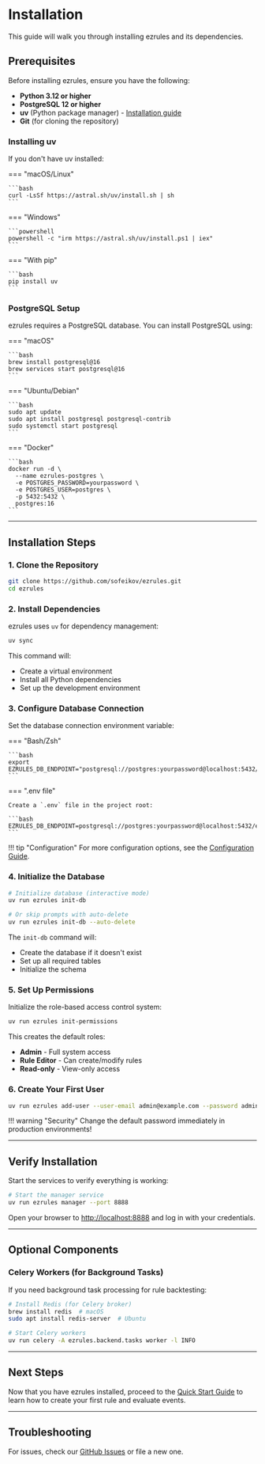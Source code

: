 # Installation

This guide will walk you through installing ezrules and its dependencies.

## Prerequisites

Before installing ezrules, ensure you have the following:

- **Python 3.12 or higher**
- **PostgreSQL 12 or higher**
- **uv** (Python package manager) - [Installation guide](https://github.com/astral-sh/uv)
- **Git** (for cloning the repository)

### Installing uv

If you don't have uv installed:

=== "macOS/Linux"

    ```bash
    curl -LsSf https://astral.sh/uv/install.sh | sh
    ```

=== "Windows"

    ```powershell
    powershell -c "irm https://astral.sh/uv/install.ps1 | iex"
    ```

=== "With pip"

    ```bash
    pip install uv
    ```

### PostgreSQL Setup

ezrules requires a PostgreSQL database. You can install PostgreSQL using:

=== "macOS"

    ```bash
    brew install postgresql@16
    brew services start postgresql@16
    ```

=== "Ubuntu/Debian"

    ```bash
    sudo apt update
    sudo apt install postgresql postgresql-contrib
    sudo systemctl start postgresql
    ```

=== "Docker"

    ```bash
    docker run -d \
      --name ezrules-postgres \
      -e POSTGRES_PASSWORD=yourpassword \
      -e POSTGRES_USER=postgres \
      -p 5432:5432 \
      postgres:16
    ```

---

## Installation Steps

### 1. Clone the Repository

```bash
git clone https://github.com/sofeikov/ezrules.git
cd ezrules
```

### 2. Install Dependencies

ezrules uses `uv` for dependency management:

```bash
uv sync
```

This command will:

- Create a virtual environment
- Install all Python dependencies
- Set up the development environment

### 3. Configure Database Connection

Set the database connection environment variable:

=== "Bash/Zsh"

    ```bash
    export EZRULES_DB_ENDPOINT="postgresql://postgres:yourpassword@localhost:5432/ezrules"
    ```

=== ".env file"

    Create a `.env` file in the project root:

    ```bash
    EZRULES_DB_ENDPOINT=postgresql://postgres:yourpassword@localhost:5432/ezrules
    ```

!!! tip "Configuration"
    For more configuration options, see the [Configuration Guide](configuration.md).

### 4. Initialize the Database

```bash
# Initialize database (interactive mode)
uv run ezrules init-db

# Or skip prompts with auto-delete
uv run ezrules init-db --auto-delete
```

The `init-db` command will:

- Create the database if it doesn't exist
- Set up all required tables
- Initialize the schema

### 5. Set Up Permissions

Initialize the role-based access control system:

```bash
uv run ezrules init-permissions
```

This creates the default roles:

- **Admin** - Full system access
- **Rule Editor** - Can create/modify rules
- **Read-only** - View-only access

### 6. Create Your First User

```bash
uv run ezrules add-user --user-email admin@example.com --password admin
```

!!! warning "Security"
    Change the default password immediately in production environments!

---

## Verify Installation

Start the services to verify everything is working:

```bash
# Start the manager service
uv run ezrules manager --port 8888
```

Open your browser to [http://localhost:8888](http://localhost:8888) and log in with your credentials.

---

## Optional Components

### Celery Workers (for Background Tasks)

If you need background task processing for rule backtesting:

```bash
# Install Redis (for Celery broker)
brew install redis  # macOS
sudo apt install redis-server  # Ubuntu

# Start Celery workers
uv run celery -A ezrules.backend.tasks worker -l INFO
```

---

## Next Steps

Now that you have ezrules installed, proceed to the [Quick Start Guide](quickstart.md) to learn how to create your first rule and evaluate events.

---

## Troubleshooting

For issues, check our [GitHub Issues](https://github.com/sofeikov/ezrules/issues) or file a new one.
